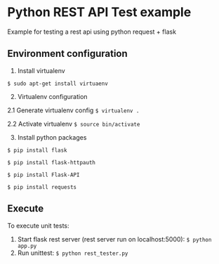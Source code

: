 # Python REST API Test example

Example for testing a rest api using python request + flask

## Environment configuration
1. Install virtualenv

`$ sudo apt-get install virtuaenv`

2. Virtualenv configuration
  
  2.1 Generate virtualenv config
    `$ virtualenv .`
  
  2.2 Activate virtualenv
    `$ source bin/activate`

3. Install python packages

  `$ pip install flask`

  `$ pip install flask-httpauth`
  
  `$ pip install Flask-API`

  `$ pip install requests`

## Execute
To execute unit tests:

1. Start flask rest server (rest server run on localhost:5000):
  `$ python app.py`
2. Run unittest:
  `$ python rest_tester.py`


